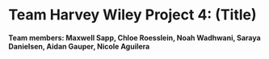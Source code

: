 # Team Harvey Wiley Project 4: (Title)

#### Team members: Maxwell Sapp, Chloe Roesslein, Noah Wadhwani, Saraya Danielsen, Aidan Gauper, Nicole Aguilera
